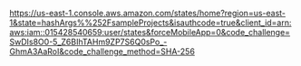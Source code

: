 https://us-east-1.console.aws.amazon.com/states/home?region=us-east-1&state=hashArgs%%252FsampleProjects&isauthcode=true&client_id=arn:aws:iam::015428540659:user/states&forceMobileApp=0&code_challenge=SwDIs8O0-5_Z6BIhTAHm9ZP7S6Q0sPo_-GhmA3AaRoI&code_challenge_method=SHA-256